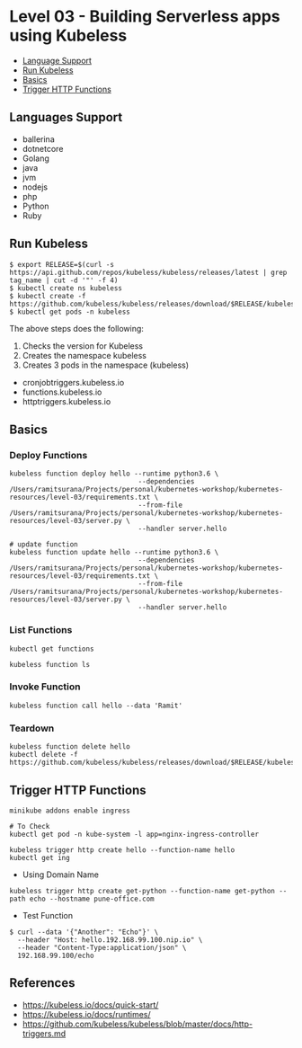 # Level 03 - Building Serverless apps using Kubeless

*  [Language Support](#language-support)
*  [Run Kubeless](#run-kubeless)
*  [Basics](#basics)
*  [Trigger HTTP Functions](#trigger-http-functions)

## Languages Support

* ballerina
* dotnetcore
* Golang
* java
* jvm
* nodejs
* php
* Python
* Ruby

## Run Kubeless

```
$ export RELEASE=$(curl -s https://api.github.com/repos/kubeless/kubeless/releases/latest | grep tag_name | cut -d '"' -f 4)
$ kubectl create ns kubeless
$ kubectl create -f https://github.com/kubeless/kubeless/releases/download/$RELEASE/kubeless-$RELEASE.yaml
$ kubectl get pods -n kubeless
```

The above steps does the following:
1. Checks the version for Kubeless
2. Creates the namespace kubeless
3. Creates 3 pods in the namespace (kubeless)
- cronjobtriggers.kubeless.io
- functions.kubeless.io
- httptriggers.kubeless.io

## Basics

### Deploy Functions

```
kubeless function deploy hello --runtime python3.6 \
                                --dependencies /Users/ramitsurana/Projects/personal/kubernetes-workshop/kubernetes-resources/level-03/requirements.txt \
                                --from-file /Users/ramitsurana/Projects/personal/kubernetes-workshop/kubernetes-resources/level-03/server.py \
                                --handler server.hello

# update function
kubeless function update hello --runtime python3.6 \
                                --dependencies /Users/ramitsurana/Projects/personal/kubernetes-workshop/kubernetes-resources/level-03/requirements.txt \
                                --from-file /Users/ramitsurana/Projects/personal/kubernetes-workshop/kubernetes-resources/level-03/server.py \
                                --handler server.hello
```

### List Functions

```
kubectl get functions

kubeless function ls
```

### Invoke Function

```
kubeless function call hello --data 'Ramit'
```

### Teardown

```
kubeless function delete hello
kubectl delete -f https://github.com/kubeless/kubeless/releases/download/$RELEASE/kubeless-$RELEASE.yaml
```

## Trigger HTTP Functions

```
minikube addons enable ingress

# To Check
kubectl get pod -n kube-system -l app=nginx-ingress-controller
```

```
kubeless trigger http create hello --function-name hello
kubectl get ing
```

* Using Domain Name

```
kubeless trigger http create get-python --function-name get-python --path echo --hostname pune-office.com
```

* Test Function

```
$ curl --data '{"Another": "Echo"}' \
  --header "Host: hello.192.168.99.100.nip.io" \
  --header "Content-Type:application/json" \
  192.168.99.100/echo
```
## References

* https://kubeless.io/docs/quick-start/
* https://kubeless.io/docs/runtimes/
* https://github.com/kubeless/kubeless/blob/master/docs/http-triggers.md